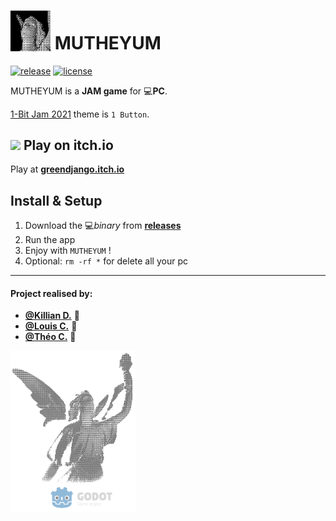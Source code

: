 # <img src="assets/icon.png" alt="GGJ icon" width="64" style="margin-bottom: -3px;"/> MUTHEYUM

[![release][1]][2] [![license][7]][8]

MUTHEYUM is a **JAM game** for 💻**PC**.

[1-Bit Jam 2021](https://itch.io/jam/1-bit-jam-101) theme is `1 Button`.

<!--- ![alt text](demo.gif 'Demo bonus') --->

## <img src="https://static.itch.io/favicon.ico"> Play on itch.io

Play at **[greendjango.itch.io](https://greendjango.itch.io/mutheyum)**


## Install & Setup

1. Download the 💻*binary* from **[releases](https://github.com/GreenDjango/NAME/releases)**
2. Run the app
3. Enjoy with `MUTHEYUM` !
4. Optional: `rm -rf *` for delete all your pc

---

#### Project realised by:
- **[@Killian D.](https://github.com/kiiks)** 🐧
- **[@Louis C.](https://github.com/Kdaudau)** 🦦
- **[@Théo C.](https://github.com/GreenDjango)** 🐙

<img src="assets/splashscreen.png" alt="GGJ icon" width="200" align="center"/>

[1]: https://img.shields.io/badge/release-v0.1.0-blue
[2]: https://github.com/GreenDjango/NAME/releases 'GitHub release (latest by date)'
[7]: https://img.shields.io/badge/license-MIT-green
[8]: https://github.com/GreenDjango/NAME/blob/master/LICENSE 'GitHub license'

